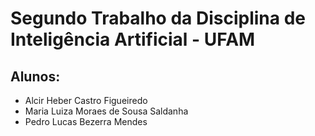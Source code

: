 # Segundo Trabalho da Disciplina de Inteligência Artificial - UFAM
## Alunos:
- Alcir Heber Castro Figueiredo
- Maria Luiza Moraes de Sousa Saldanha
- Pedro Lucas Bezerra Mendes
